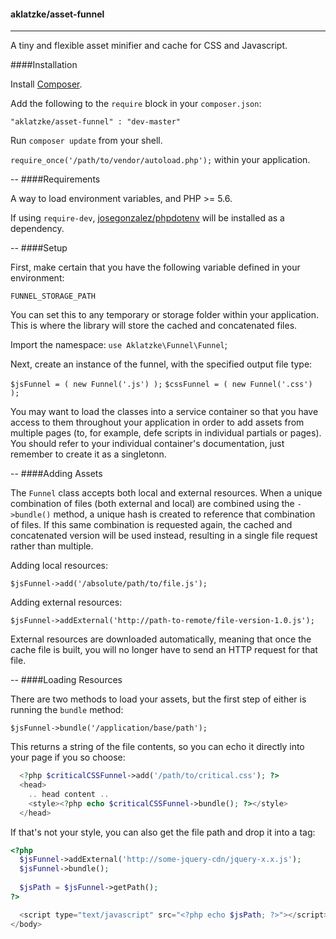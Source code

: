 #### aklatzke/asset-funnel
----

A tiny and flexible asset minifier and cache for CSS and Javascript.

####Installation

Install [Composer](http://getcomposer.org/ "Composer").

Add the following to the `require` block in your `composer.json`:

`"aklatzke/asset-funnel" : "dev-master"`

Run `composer update` from your shell.

`require_once('/path/to/vendor/autoload.php');` within your application.

--
####Requirements

A way to load environment variables, and PHP >= 5.6.

If using `require-dev`, [josegonzalez/phpdotenv](https://github.com/josegonzalez/php-dotenv "dotenv") will be installed as a dependency.

--
####Setup

First, make certain that you have the following variable defined in your environment:

`FUNNEL_STORAGE_PATH`

You can set this to any temporary or storage folder within your application. This is where the library will store the cached and concatenated files.

Import the namespace: `use Aklatzke\Funnel\Funnel`;

Next, create an instance of the funnel, with the specified output file type:

`$jsFunnel = ( new Funnel('.js') );`
`$cssFunnel = ( new Funnel('.css') );`

You may want to load the classes into a service container so that you have access to them throughout your application in order to add assets from multiple pages (to, for example, defe scripts in individual partials or pages). You should refer to your individual container's documentation, just remember to create it as a singletonn.

-- 
####Adding Assets

The `Funnel` class accepts both local and external resources. When a unique combination of files (both external and local) are combined using the `->bundle()` method, a unique hash is created to reference that combination of files. If this same combination is requested again, the cached and concatenated version will be used instead, resulting in a single file request rather than multiple.

Adding local resources:

`$jsFunnel->add('/absolute/path/to/file.js');`

Adding external resources:

`$jsFunnel->addExternal('http://path-to-remote/file-version-1.0.js');`

External resources are downloaded automatically, meaning that once the cache file is built, you will no longer have to send an HTTP request for that file.

--
####Loading Resources

There are two methods to load your assets, but the first step of either is running the `bundle` method:

`$jsFunnel->bundle('/application/base/path');`

This returns a string of the file contents, so you can echo it directly into your page if you so choose:
```php
  <?php $criticalCSSFunnel->add('/path/to/critical.css'); ?>
  <head>
    .. head content ..
    <style><?php echo $criticalCSSFunnel->bundle(); ?></style>
  </head>
```
If that's not your style, you can also get the file path and drop it into a tag:
```php
<?php 
  $jsFunnel->addExternal('http://some-jquery-cdn/jquery-x.x.js'); 
  $jsFunnel->bundle();
  
  $jsPath = $jsFunnel->getPath();
?>

  <script type="text/javascript" src="<?php echo $jsPath; ?>"></script>
</body>
```










